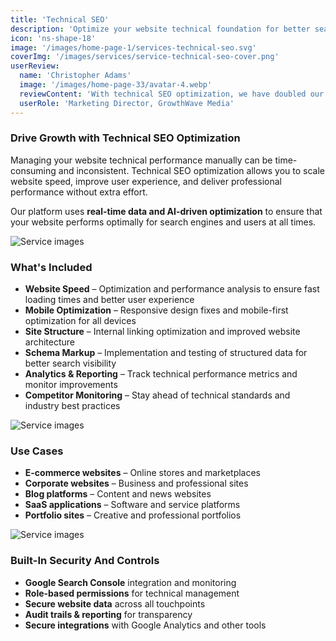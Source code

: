 ```yaml
---
title: 'Technical SEO'
description: 'Optimize your website technical foundation for better search engine performance and user experience.'
icon: 'ns-shape-18'
image: '/images/home-page-1/services-technical-seo.svg'
coverImg: '/images/services/service-technical-seo-cover.png'
userReview:
  name: 'Christopher Adams'
  image: '/images/home-page-33/avatar-4.webp'
  reviewContent: 'With technical SEO optimization, we have doubled our website performance while cutting loading times in half. It has become a vital part of our growth strategy.'
  userRole: 'Marketing Director, GrowthWave Media'
---
```


### Drive Growth with Technical SEO Optimization

Managing your website technical performance manually can be time-consuming and inconsistent. Technical SEO optimization allows you to scale website speed, improve user experience, and deliver professional performance without extra effort.

Our platform uses **real-time data and AI-driven optimization** to ensure that your website performs optimally for search engines and users at all times.

![Service images](/images/services/service-details-1.png)

### What's Included

- **Website Speed** – Optimization and performance analysis to ensure fast loading times and better user experience
- **Mobile Optimization** – Responsive design fixes and mobile-first optimization for all devices
- **Site Structure** – Internal linking optimization and improved website architecture
- **Schema Markup** – Implementation and testing of structured data for better search visibility
- **Analytics & Reporting** – Track technical performance metrics and monitor improvements
- **Competitor Monitoring** – Stay ahead of technical standards and industry best practices

![Service images](/images/services/service-details-2.png)

### Use Cases

- **E-commerce websites** – Online stores and marketplaces
- **Corporate websites** – Business and professional sites
- **Blog platforms** – Content and news websites
- **SaaS applications** – Software and service platforms
- **Portfolio sites** – Creative and professional portfolios

![Service images](/images/services/service-details-3.jpg)

### Built-In Security And Controls

- **Google Search Console** integration and monitoring
- **Role-based permissions** for technical management
- **Secure website data** across all touchpoints
- **Audit trails & reporting** for transparency
- **Secure integrations** with Google Analytics and other tools
